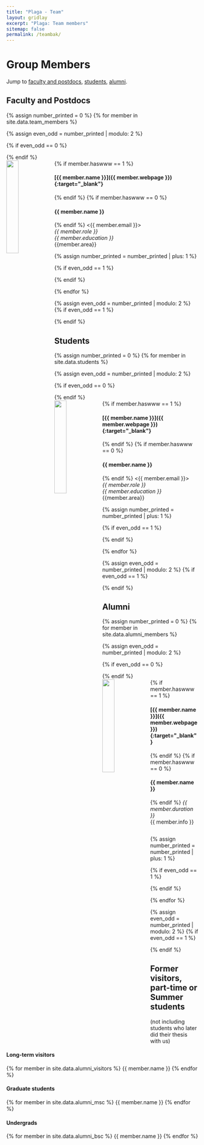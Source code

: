 ```yaml
---
title: "Plaga - Team"
layout: gridlay
excerpt: "Plaga: Team members"
sitemap: false
permalink: /teambak/
---
```


# Group Members


Jump to [faculty and postdocs](#faculty-and-postdocs), [students](#students), [alumni](#alumni).

## Faculty and Postdocs
{% assign number_printed = 0 %}
{% for member in site.data.team_members %}

{% assign even_odd = number_printed | modulo: 2 %}

{% if even_odd == 0 %}
<div class="row">
{% endif %}

<div class="col-sm-6 clearfix">
  <img src="{{ site.url }}{{ site.baseurl }}/images/teampic/{{ member.photo }}" class="img-responsive" width="25%" style="float: left" />
  {% if member.haswww == 1 %}
 <h4>[{{ member.name }}]({{ member.webpage }}){:target="_blank"}</h4>
  {% endif %}
  {% if member.haswww == 0 %}
 <h4>{{ member.name }}</h4>
  {% endif %}
<{{ member.email }}> <br>
 <i>{{ member.role }}</i><br>	
 <i> {{ member.education }}</i><br>
  {{member.area}}
</div>

{% assign number_printed = number_printed | plus: 1 %}

{% if even_odd == 1 %}
</div>
{% endif %}

{% endfor %}

{% assign even_odd = number_printed | modulo: 2 %}
{% if even_odd == 1 %}
</div>
{% endif %}




## Students
{% assign number_printed = 0 %}
{% for member in site.data.students %}

{% assign even_odd = number_printed | modulo: 2 %}

{% if even_odd == 0 %}
<div class="row">
{% endif %}

<div class="col-sm-6 clearfix">
  <img src="{{ site.url }}{{ site.baseurl }}/images/teampic/{{ member.photo }}" class="img-responsive" width="25%" style="float: left" />
  {% if member.haswww == 1 %}
 <h4>[{{ member.name }}]({{ member.webpage }}){:target="_blank"}</h4>
  {% endif %}
  {% if member.haswww == 0 %}
 <h4>{{ member.name }}</h4>
  {% endif %}
<{{ member.email }}> <br>
 <i>{{ member.role }}</i><br>	
 <i> {{ member.education }}</i><br>
  {{member.area}}
</div>

{% assign number_printed = number_printed | plus: 1 %}

{% if even_odd == 1 %}
</div>
{% endif %}

{% endfor %}

{% assign even_odd = number_printed | modulo: 2 %}
{% if even_odd == 1 %}
</div>
{% endif %}


## Alumni

{% assign number_printed = 0 %}
{% for member in site.data.alumni_members %}

{% assign even_odd = number_printed | modulo: 2 %}

{% if even_odd == 0 %}
<div class="row">
{% endif %}

<div class="col-sm-6 clearfix">
  <img src="{{ site.url }}{{ site.baseurl }}/images/teampic/{{ member.photo }}" class="img-responsive" width="25%" style="float: left" />
  {% if member.haswww == 1 %}
 <h4>[{{ member.name }}]({{ member.webpage }}){:target="_blank"}</h4>
  {% endif %}
  {% if member.haswww == 0 %}
 <h4>{{ member.name }}</h4>
  {% endif %}
  <i>{{ member.duration }} <br></i>
  {{ member.info }}
  <ul style="overflow: hidden">

  </ul>
</div>

{% assign number_printed = number_printed | plus: 1 %}

{% if even_odd == 1 %}
</div>
{% endif %}

{% endfor %}

{% assign even_odd = number_printed | modulo: 2 %}
{% if even_odd == 1 %}
</div>
{% endif %}

## Former visitors, part-time or Summer students
(not including students who later did their thesis with us)

<div class="row">

<div class="col-sm-4 clearfix">
<h4>Long-term visitors</h4>
{% for member in site.data.alumni_visitors %}
{{ member.name }}
{% endfor %}
</div>

<div class="col-sm-4 clearfix">
<h4>Graduate students</h4>
{% for member in site.data.alumni_msc %}
{{ member.name }}
{% endfor %}
</div>

<div class="col-sm-4 clearfix">
<h4>Undergrads</h4>
{% for member in site.data.alumni_bsc %}
{{ member.name }}
{% endfor %}
</div>

</div>

